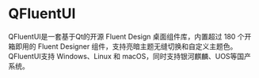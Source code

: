 # QFluentUI
QFluentUI是一套基于Qt的开源 Fluent Design 桌面组件库，内置超过 180 个开箱即用的 Fluent Designer 组件，支持亮暗主题无缝切换和自定义主题色。QFluentUI支持 Windows、Linux 和 macOS，同时支持银河麒麟、UOS等国产系统。

